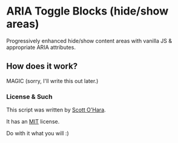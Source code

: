 # ARIA Toggle Blocks (hide/show areas)

Progressively enhanced hide/show content areas with vanilla JS &amp; appropriate ARIA attributes.


## How does it work?

MAGIC (sorry, I'll write this out later.)


### License & Such

This script was written by [Scott O'Hara](https://twitter.com/scottohara).

It has an [MIT](https://github.com/scottaohara/accessible-components/blob/master/LICENSE.md) license.

Do with it what you will :)
